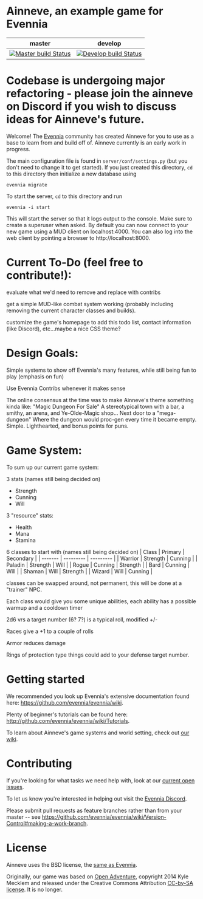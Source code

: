 # Ainneve, an example game for Evennia 
| master | develop |
|--------|---------|
| [![Master build Status](https://travis-ci.org/evennia/ainneve.svg?branch=master)](https://travis-ci.org/evennia/ainneve) | [![Develop build Status](https://travis-ci.org/evennia/ainneve.svg?branch=develop)](https://travis-ci.org/evennia/ainneve) |

# Codebase is undergoing major refactoring - please join the ainneve on Discord if you wish to discuss ideas for Ainneve's future.

Welcome! The [Evennia](http://www.evennia.com/) community has created Ainneve for you to use as a base to learn from and build off of.  Ainneve currently is an early work in progress. 

The main configuration file is found in
`server/conf/settings.py` (but you don't need to change it to get
started). If you just created this directory, `cd` to this directory
then initialize a new database using

    evennia migrate

To start the server, `cd` to this directory and run

    evennia -i start

This will start the server so that it logs output to the console. Make
sure to create a superuser when asked. By default you can now connect
to your new game using a MUD client on localhost:4000.  You can also
log into the web client by pointing a browser to
http://localhost:8000.

# Current To-Do (feel free to contribute!):

evaluate what we'd need to remove and replace with contribs

get a simple MUD-like combat system working (probably including removing the current character classes and builds).

customize the game's homepage to add this todo list, contact information (like Discord), etc...maybe a nice CSS theme?

# Design Goals:

Simple systems to show off Evennia's many features, while still being fun to play (emphasis on fun)

Use Evennia Contribs whenever it makes sense

The online consensus at the time was to make Ainneve's theme something kinda like:  "Magic Dungeon For Sale"
A stereotypical town with a bar, a smithy, an arena, and Ye-Olde-Magic shop... Next door to a "mega-dungeon"
Where the dungeon would proc-gen every time it became empty.
Simple.  Lighthearted, and bonus points for puns.


# Game System:

To sum up our current game system:

3 stats (names still being decided on)
* Strength
* Cunning
* Will

3 "resource" stats:
* Health
* Mana
* Stamina

6 classes to start with (names still being decided on)
| Class   | Primary   | Secondary |
| ------- | --------- | --------- |
| Warrior | Strength  | Cunning   |
| Paladin | Strength  | Will      |
| Rogue   | Cunning   | Strength  |
| Bard    | Cunning   | Will      |
| Shaman  | Will      | Strength  |
| Wizard  | Will      | Cunning   |

classes can be swapped around, not permanent, this will be done at a "trainer" NPC.

Each class would give you some unique abilities, each ability has a possible warmup and a cooldown timer

2d6 vrs a target number (6? 7?) is a typical roll, modified +/-

Races give a +1  to a couple of rolls

Armor reduces damage

Rings of protection type things could add to your defense target number.


# Getting started

We recommended you look up Evennia's extensive
documentation found here: https://github.com/evennia/evennia/wiki.

Plenty of beginner's tutorials can be found here:
http://github.com/evennia/evennia/wiki/Tutorials.

To learn about Ainneve's game systems and world setting, check out [our wiki](https://github.com/evennia/ainneve/wiki).

# Contributing

If you're looking for what tasks we need help with, look at our [current open issues](https://github.com/evennia/ainneve/issues).

To let us know you're interested in helping out visit the [Evennia Discord](https://discord.gg/2aNJQGfx).

Please submit pull requests as feature branches rather than from your master -- see https://github.com/evennia/evennia/wiki/Version-Control#making-a-work-branch. 


# License

Ainneve uses the BSD license, the [same as Evennia](https://github.com/evennia/evennia/wiki/Licensing).

Originally, our game was based on [Open Adventure](http://www.geekguild.com/openadventure), copyright 2014 Kyle Mecklem and released under the Creative Commons Attribution [CC-by-SA license](https://creativecommons.org/licenses/by-sa/4.0/).  It is no longer.
